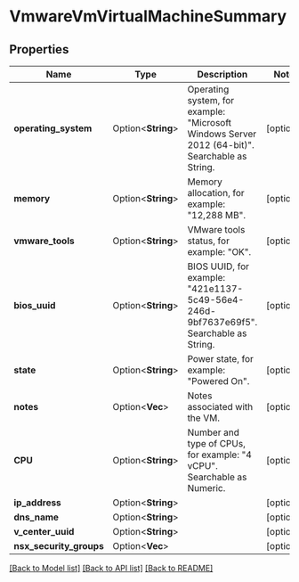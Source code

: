 # VmwareVmVirtualMachineSummary

## Properties

Name | Type | Description | Notes
------------ | ------------- | ------------- | -------------
**operating_system** | Option<**String**> | Operating system, for example: \"Microsoft Windows Server 2012 (64-bit)\". Searchable as String. | [optional]
**memory** | Option<**String**> | Memory allocation, for example: \"12,288 MB\". | [optional]
**vmware_tools** | Option<**String**> | VMware tools status, for example: \"OK\". | [optional]
**bios_uuid** | Option<**String**> | BIOS UUID, for example: \"421e1137-5c49-56e4-246d-9bf7637e69f5\". Searchable as String. | [optional]
**state** | Option<**String**> | Power state, for example: \"Powered On\". | [optional]
**notes** | Option<**Vec<String>**> | Notes associated with the VM. | [optional]
**CPU** | Option<**String**> | Number and type of CPUs, for example: \"4 vCPU\". Searchable as Numeric. | [optional]
**ip_address** | Option<**String**> |  | [optional]
**dns_name** | Option<**String**> |  | [optional]
**v_center_uuid** | Option<**String**> |  | [optional]
**nsx_security_groups** | Option<**Vec<String>**> |  | [optional]

[[Back to Model list]](../README.md#documentation-for-models) [[Back to API list]](../README.md#documentation-for-api-endpoints) [[Back to README]](../README.md)


